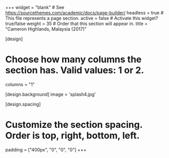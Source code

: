 +++
widget = "blank"  # See https://sourcethemes.com/academic/docs/page-builder/
headless = true  # This file represents a page section.
active = false  # Activate this widget? true/false
weight = 35  # Order that this section will appear in.
title = "Cameron Highlands, Malaysia (2017)"

[design]
  # Choose how many columns the section has. Valid values: 1 or 2.
  columns = "1"

[design.background]
  image = 'splash4.jpg'

[design.spacing]
  # Customize the section spacing. Order is top, right, bottom, left.
  padding = ["400px", "0", "0", "0"]
+++